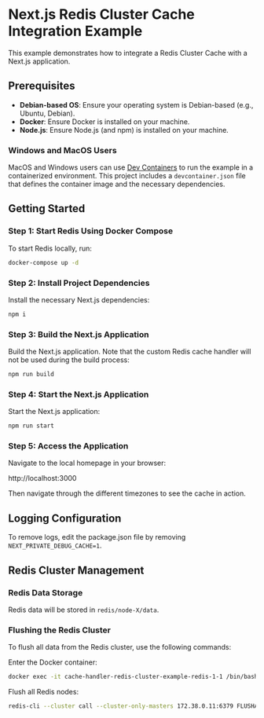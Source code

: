 # Next.js Redis Cluster Cache Integration Example

This example demonstrates how to integrate a Redis Cluster Cache with a Next.js application.

## Prerequisites

- **Debian-based OS**: Ensure your operating system is Debian-based (e.g., Ubuntu, Debian).
- **Docker**: Ensure Docker is installed on your machine.
- **Node.js**: Ensure Node.js (and npm) is installed on your machine.

### Windows and MacOS Users

MacOS and Windows users can use [Dev Containers](https://code.visualstudio.com/docs/devcontainers/containers) to run the example in a containerized environment. This project includes a `devcontainer.json` file that defines the container image and the necessary dependencies.

## Getting Started

### Step 1: Start Redis Using Docker Compose

To start Redis locally, run:

```sh
docker-compose up -d
```

### Step 2: Install Project Dependencies

Install the necessary Next.js dependencies:

```sh
npm i
```

### Step 3: Build the Next.js Application

Build the Next.js application. Note that the custom Redis cache handler will not be used during the build process:

```sh
npm run build
```

### Step 4: Start the Next.js Application

Start the Next.js application:

```sh
npm run start
```

### Step 5: Access the Application

Navigate to the local homepage in your browser:

http://localhost:3000

Then navigate through the different timezones to see the cache in action.

## Logging Configuration

To remove logs, edit the package.json file by removing `NEXT_PRIVATE_DEBUG_CACHE=1`.

## Redis Cluster Management

### Redis Data Storage

Redis data will be stored in `redis/node-X/data`.

### Flushing the Redis Cluster

To flush all data from the Redis cluster, use the following commands:

Enter the Docker container:

```sh
docker exec -it cache-handler-redis-cluster-example-redis-1-1 /bin/bash
```

Flush all Redis nodes:

```sh
redis-cli --cluster call --cluster-only-masters 172.38.0.11:6379 FLUSHALL
```
